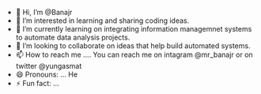 - 👋 Hi, I’m @Banajr
- 👀 I’m interested in learning and sharing coding ideas.
- 🌱 I’m currently learning on integrating information managemnet systems to automate data analysis projects.
- 💞️ I’m looking to collaborate on ideas that help build automated systems.
- 📫 How to reach me .... You can reach me on intagram @mr_banajr or on twitter @yungasmat
- 😄 Pronouns: ... He
- ⚡ Fun fact: ...

<!---
Banajr/Banajr is a ✨ special ✨ repository because its `README.md` (this file) appears on your GitHub profile.
You can click the Preview link to take a look at your changes.
--->
